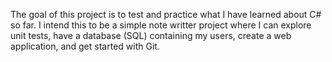 The goal of this project is to test and practice what I have learned about C# so far.
I intend this to be a simple note writter project where I can explore unit tests, have a database (SQL) containing my users, create a web application, and get started with Git.
